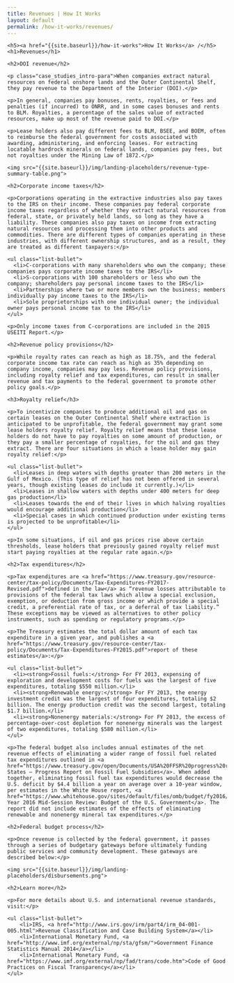 ```yaml
---
title: Revenues | How It Works
layout: default
permalink: /how-it-works/revenues/
---
```


<div class="container-outer container-padded">

  <article class="container-left-7">

    <h5><a href="{{site.baseurl}}/how-it-works">How It Works</a> /</h5>
    <h1>Revenues</h1>

    <h2>DOI revenue</h2>

    <p class="case_studies_intro-para">When companies extract natural resources on federal onshore lands and the Outer Continental Shelf, they pay revenue to the Department of the Interior (DOI).</p>
	
	<p>In general, companies pay bonuses, rents, royalties, or fees and penalties (if incurred) to ONRR, and in some cases bonuses and rents to BLM. Royalties, a percentage of the sales value of extracted resources, make up most of the revenue paid to DOI.</p>

    <p>Lease holders also pay different fees to BLM, BSEE, and BOEM, often to reimburse the federal government for costs associated with awarding, administering, and enforcing leases. For extracting locatable hardrock minerals on federal lands, companies pay fees, but not royalties under the Mining Law of 1872.</p>

    <img src="{{site.baseurl}}/img/landing-placeholders/revenue-type-summary-table.png">

    <h2>Corporate income taxes</h2>

    <p>Corporations operating in the extractive industries also pay taxes to the IRS on their income. These companies pay federal corporate income taxes regardless of whether they extract natural resources from federal, state, or privately held lands, so long as they have a liability. These companies also pay taxes on income from extracting natural resources and processing them into other products and commodities. There are different types of companies operating in these industries, with different ownership structures, and as a result, they are treated as different taxpayers:</p>

    <ul class="list-bullet">
  	  <li>C-corporations with many shareholders who own the company; these companies pays corporate income taxes to the IRS</li>
  	  <li>S-corporations with 100 shareholders or less who own the company; shareholders pay personal income taxes to the IRS</li>
  	  <li>Partnerships where two or more members own the business; members individually pay income taxes to the IRS</li>
  	  <li>Sole proprietorships with one individual owner; the individual owner pays personal income tax to the IRS</li>
    </ul>

    <p>Only income taxes from C-corporations are included in the 2015 USEITI Report.</p>

    <h2>Revenue policy provisions</h2>

    <p>While royalty rates can reach as high as 18.75%, and the federal corporate income tax rate can reach as high as 35% depending on company income, companies may pay less. Revenue policy provisions, including royalty relief and tax expenditures, can result in smaller revenue and tax payments to the federal government to promote other policy goals.</p>

    <h3>Royalty relief</h3>

    <p>To incentivize companies to produce additional oil and gas on certain leases on the Outer Continental Shelf where extraction is anticipated to be unprofitable, the federal government may grant some lease holders royalty relief. Royalty relief means that these lease holders do not have to pay royalties on some amount of production, or they pay a smaller percentage of royalties, for the oil and gas they extract. There are four situations in which a lease holder may gain royalty relief:</p>

    <ul class="list-bullet">
  	  <li>Leases in deep waters with depths greater than 200 meters in the Gulf of Mexico. (This type of relief has not been offered in several years, though existing leases do include it currently.)</li>
  	  <li>Leases in shallow waters with depths under 400 meters for deep gas production</li>
  	  <li>Leases towards the end of their lives in which halving royalties would encourage additional production</li>
  	  <li>Special cases in which continued production under existing terms is projected to be unprofitable</li>
    </ul>

    <p>In some situations, if oil and gas prices rise above certain thresholds, lease holders that previously gained royalty relief must start paying royalties at the regular rate again.</p>

    <h2>Tax expenditures</h2>

    <p>Tax expenditures are <a href="https://www.treasury.gov/resource-center/tax-policy/Documents/Tax-Expenditures-FY2017-Revised.pdf">defined in the law</a> as “revenue losses attributable to provisions of the federal tax laws which allow a special exclusion, exemption, or deduction from gross income or which provide a special credit, a preferential rate of tax, or a deferral of tax liability.” These exceptions may be viewed as alternatives to other policy instruments, such as spending or regulatory programs.</p>

    <p>The Treasury estimates the total dollar amount of each tax expenditure in a given year, and publishes a <a href="https://www.treasury.gov/resource-center/tax-policy/Documents/Tax-Expenditures-FY2015.pdf">report of these estimates</a>:</p>

    <ul class="list-bullet">
  	  <li><strong>Fossil fuels:</strong> For FY 2013, expensing of exploration and development costs for fuels was the largest of five expenditures, totaling $550 million.</li>
  	  <li><strong>Renewable energy:</strong> For FY 2013, the energy investment credit was the largest of four expenditures, totaling $2 billion. The energy production credit was the second largest, totaling $1.7 billion.</li>
  	  <li><strong>Nonenergy materials:</strong> For FY 2013, the excess of percentage-over-cost depletion for nonenergy minerals was the largest of two expenditures, totaling $580 million.</li>
    </ul>

    <p>The federal budget also includes annual estimates of the net revenue effects of eliminating a wider range of fossil fuel related tax expenditures outlined in <a href="https://www.treasury.gov/open/Documents/USA%20FFSR%20progress%20report%20to%20G20%202014%20Final.pdf">United States – Progress Report on Fossil Fuel Subsidies</a>. When added together, eliminating fossil fuel tax expenditures would decrease the U.S. deficit by $4.4 billion a year on average over a 10-year window, per estimates in the White House report, <a href="https://www.whitehouse.gov/sites/default/files/omb/budget/fy2016/assets/16msr.pdf">Fiscal Year 2016 Mid-Session Review: Budget of the U.S. Government</a>. The report did not include estimates of the effects of eliminating renewable and nonenergy mineral tax expenditures.</p>

    <h2>Federal budget process</h2>

    <p>Once revenue is collected by the federal government, it passes through a series of budgetary gateways before ultimately funding public services and community development. These gateways are described below:</p>

    <img src="{{site.baseurl}}/img/landing-placeholders/disbursements.png">
	
	<h2>Learn more</h2>
	
	<p>For more details about U.S. and international revenue standards, visit:</p>
		
	<ul class="list-bullet">
		<li>IRS, <a href="http://www.irs.gov/irm/part4/irm_04-001-005.html">Revenue Classification and Case Building System</a></li>
		<li>International Monetary Fund, <a href="http://www.imf.org/external/np/sta/gfsm/">Government Finance Statistics Manual 2014</a></li>
		<li>International Monetary Fund, <a href="https://www.imf.org/external/np/fad/trans/code.htm">Code of Good Practices on Fiscal Transparency</a></li>
	</ul>

  </article>

</div>
